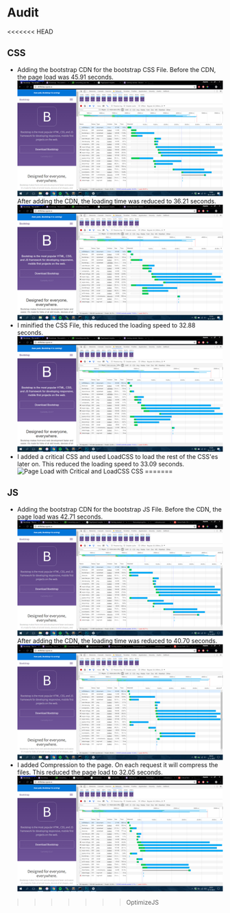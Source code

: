 # Audit

<<<<<<< HEAD
## CSS
* Adding the bootstrap CDN for the bootstrap CSS File. Before the CDN, the page load was 45.91 seconds.
![Page Load without Changes](screenshots/css-start.jpg)
After adding the CDN, the loading time was reduced to 36.21 seconds.
![Page Load with CDN](screenshots/css-cdn.jpg)
* I minified the CSS File, this reduced the loading speed to 32.88 seconds.
![Page Load with Minified CSS](screenshots/css-minified.jpg)
* I added a critical CSS and used LoadCSS to load the rest of the CSS'es later on.
This reduced the loading speed to 33.09 seconds.
![Page Load with Critical and LoadCSS CSS](ss-screenshots/critical.jpg)
=======
## JS
* Adding the bootstrap CDN for the bootstrap JS File. Before the CDN, the page load was 42.71 seconds.
![Page Load without Changes](screenshots/js-start.jpg)
After adding the CDN, the loading time was reduced to 40.70 seconds.
![Page Load with CDN](screenshots/js-cdn.jpg)
* I added Compression to the page. On each request it will compress the files. This reduced the page load to 32.05 seconds.
![Page Load with Compressor](screenshots/js-compressed.jpg)
>>>>>>> OptimizeJS
